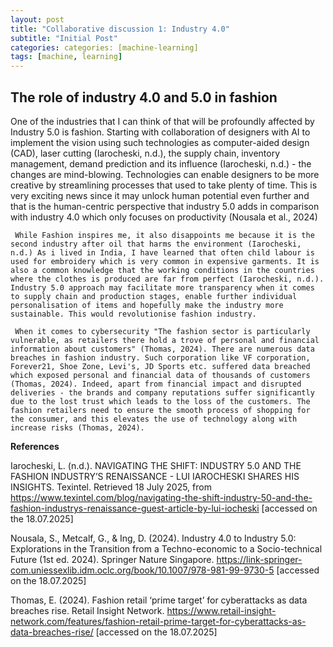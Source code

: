 ```yaml
---
layout: post
title: "Collaborative discussion 1: Industry 4.0"
subtitle: "Initial Post"
categories: categories: [machine-learning]
tags: [machine, learning]
---
```


## The role of industry 4.0 and 5.0 in fashion 

One of the industries that I can think of that will be profoundly affected by Industry 5.0 is fashion. Starting with collaboration of designers with AI to implement the vision using such technologies as computer-aided design (CAD), laser cutting (Iarocheski, n.d.), the supply chain, inventory management, demand prediction and its influence (Iarocheski, n.d.) - the changes are mind-blowing. Technologies can enable designers to be more creative by streamlining processes that used to take plenty of time. This is very exciting news since it may unlock human potential even further and that is the human-centric perspective that industry 5.0 adds in comparison with industry 4.0 which only focuses on productivity (Nousala et al., 2024)

     While Fashion inspires me, it also disappoints me because it is the second industry after oil that harms the environment (Iarocheski, n.d.) As i lived in India, I have learned that often child labour is used for embroidery which is very common in expensive garments. It is also a common knowledge that the working conditions in the countries where the clothes is produced are far from perfect (Iarocheski, n.d.). Industry 5.0 approach may facilitate more transparency when it comes to supply chain and production stages, enable further individual personalisation of items and hopefully make the industry more sustainable. This would revolutionise fashion industry.

     When it comes to cybersecurity "The fashion sector is particularly vulnerable, as retailers there hold a trove of personal and financial information about customers" (Thomas, 2024). There are numerous data breaches in fashion industry. Such corporation like VF corporation, Forever21, Shoe Zone, Levi's, JD Sports etc. suffered data breached which exposed personal and financial data of thousands of customers (Thomas, 2024). Indeed, apart from financial impact and disrupted deliveries - the brands and company reputations suffer significantly due to the lost trust which leads to the loss of the customers. The fashion retailers need to ensure the smooth process of shopping for the consumer, and this elevates the use of technology along with increase risks (Thomas, 2024).

**References**

 Iarocheski, L. (n.d.). NAVIGATING THE SHIFT: INDUSTRY 5.0 AND THE FASHION INDUSTRY’S RENAISSANCE - LUI IAROCHESKI SHARES HIS INSIGHTS. Texintel. Retrieved 18 July 2025, from https://www.texintel.com/blog/navigating-the-shift-industry-50-and-the-fashion-industrys-renaissance-guest-article-by-lui-iocheski [accessed on the 18.07.2025]

Nousala, S., Metcalf, G., & Ing, D. (2024). Industry 4.0 to Industry 5.0: Explorations in the Transition from a Techno-economic to a Socio-technical Future (1st ed. 2024). Springer Nature Singapore. https://link-springer-com.uniessexlib.idm.oclc.org/book/10.1007/978-981-99-9730-5 [accessed on the 18.07.2025]

Thomas, E. (2024). Fashion retail ‘prime target’ for cyberattacks as data breaches rise. Retail Insight Network. https://www.retail-insight-network.com/features/fashion-retail-prime-target-for-cyberattacks-as-data-breaches-rise/ [accessed on the 18.07.2025]



